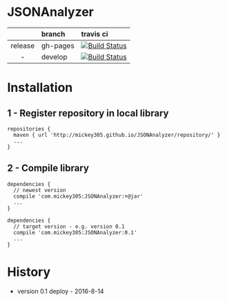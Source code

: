 # JSONAnalyzer

| | branch | travis ci |
|:---:|:---|:---|
| release | gh-pages | [![Build Status](https://travis-ci.org/mickey305/JSONAnalyzer.svg?branch=gh-pages)](https://travis-ci.org/mickey305/JSONAnalyzer) |
| - | develop | [![Build Status](https://travis-ci.org/mickey305/JSONAnalyzer.svg?branch=develop)](https://travis-ci.org/mickey305/JSONAnalyzer) |

# Installation
## 1 - Register repository in local library

```
repositories {
  maven { url 'http://mickey305.github.io/JSONAnalyzer/repository/' }
  ...
}
```

## 2 - Compile library

```
dependencies {
  // newest version
  compile 'com.mickey305:JSONAnalyzer:+@jar'
  ...
}
```

```
dependencies {
  // target version - e.g. version 0.1
  compile 'com.mickey305:JSONAnalyzer:0.1'
  ...
}
```
# History
 * version 0.1 deploy - 2016-8-14
